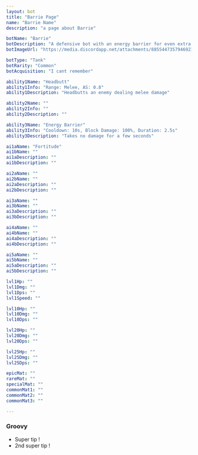 ```yaml
---
layout: bot
title: "Barrie Page"
name: "Barrie Name"
description: "a page about Barrie"

botName: "Barrie"
botDescription: "A defensive bot with an energy barrier for even extra survivability. Always has a headache."
botImageUrl: "https://media.discordapp.net/attachments/885544735794692146/885545579126603857/barrie.png"

botType: "Tank"
botRarity: "Common"
botAcquisition: "I cant remember"

ability1Name: "Headbutt"
ability1Info: "Range: Melee, AS: 0.8"
ability1Description: "Headbutts an enemy dealing melee damage"

ability2Name: ""
ability2Info: ""
ability2Description: ""

ability3Name: "Energy Barrier"
ability3Info: "Cooldown: 10s, Block Damage: 100%, Duration: 2.5s"
ability3Description: "Takes no damage for a few seconds"

ai1aName: "Fortitude"
ai1bName: ""
ai1aDescription: ""
ai1bDescription: ""

ai2aName: ""
ai2bName: "" 
ai2aDescription: ""
ai2bDescription: ""

ai3aName: ""
ai3bName: ""
ai3aDescription: ""
ai3bDescription: ""

ai4aName: ""
ai4bName: ""
ai4aDescription: ""
ai4bDescription: ""

ai5aName: ""
ai5bName: ""
ai5aDescription: ""
ai5bDescription: ""

lvl1Hp: ""
lvl1Dmg: ""
lvl1Dps: ""
lvl1Speed: ""

lvl10Hp: ""
lvl10Dmg: ""
lvl10Dps: ""

lvl20Hp: ""
lvl20Dmg: ""
lvl20Dps: ""

lvl25Hp: ""
lvl25Dmg: ""
lvl25Dps: ""

epicMat: ""
rareMat: ""
specialMat: ""
commonMat1: ""
commonMat2: ""
commonMat3: ""

---
```


### Groovy

- Super tip !
- 2nd super tip !
